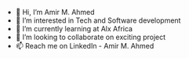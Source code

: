 - 👋 Hi, I’m Amir M. Ahmed
- 👀 I’m interested in Tech and Software development
- 🌱 I’m currently learning at Alx Africa
- 💞️ I’m looking to collaborate on exciting project
- 📫 Reach me on LinkedIn - Amir M. Ahmed

<!---

--->

